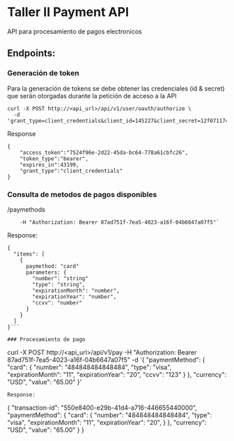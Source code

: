 # Taller II Payment API

API para procesamiento de pagos electronicos

## Endpoints:

### Generación de token

Para la generación de tokens se debe obtener las credenciales (id & secret) que serán otorgadas durante la petición de acceso a la API
```
curl -X POST http://<api_url>/api/v1/user/oauth/authorize \
  -d 'grant_type=client_credentials&client_id=145227&client_secret=12f071174cb7eb79d4aac5bc2f07563f'
```
Response
```
{
    "access_token":"7524f96e-2d22-45da-bc64-778a61cbfc26",
    "token_type":"bearer",
    "expires_in":43199,
    "grant_type":"client_credentials"
} 
```

### Consulta de metodos de pagos disponibles 
  /paymethods

```curl -X GET http://<api_url>/api/v1/paymethods
    -H "Authorization: Bearer 87ad751f-7ea5-4023-a16f-04b6647a07f5"`
```

Response: 

```
{
  "items": [
    {
      paymethod: "card"
      parameters: {
        "number": "string"
        "type": "string",
        "expirationMonth": "number",
        "expirationYear": "number",
        "ccvv": "number"
      }
    }
  ]
}```

### Procesamiento de pago
```
curl -X POST http://<api_url>/api/v1/pay
    -H "Authorization: Bearer 87ad751f-7ea5-4023-a16f-04b6647a07f5"
    -d '{ 
        "paymentMethod": {
        "card": {
          "number": "484848484848484",
          "type": "visa",
          "expirationMonth": "11",
          "expirationYear": "20",
          "ccvv": "123"
        }
        },
        "currency": "USD",
        "value": "65.00"
      }'
```
Response:
```
{
  "transaction-id": "550e8400-e29b-41d4-a716-446655440000",
  "paymentMethod": {
      "card": {
        "number": "484848484848484",
        "type": "visa",
        "expirationMonth": "11",
        "expirationYear": "20",
      }
      },
    "currency": "USD",
    "value": "65.00"
  }
}
```
